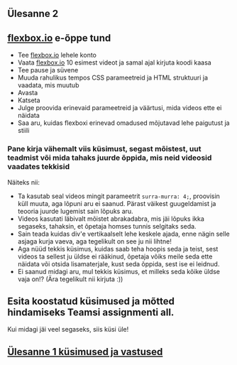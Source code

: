 ## Ülesanne 2

## [flexbox.io](https://flexbox.io) e-õppe tund

* Tee [flexbox.io](https://flexbox.io) lehele konto
* Vaata [flexbox.io](https://flexbox.io) 10 esimest videot ja samal ajal kirjuta koodi kaasa
* Tee pause ja süvene
* Muuda rahulikus tempos CSS parameetreid ja HTML struktuuri ja vaadata, mis muutub
* Avasta
* Katseta
* Julge proovida erinevaid parameetreid ja väärtusi, mida videos ette ei näidata
* Saa aru, kuidas flexboxi erinevad omadused mõjutavad lehe paigutust ja stiili

### Pane kirja vähemalt viis küsimust, segast mõistest, uut teadmist või mida tahaks juurde õppida, mis neid videosid vaadates tekkisid

Näiteks nii: 

  * Ta kasutab seal videos mingit parameetrit `surra-murra: 4;`, proovisin küll muuta, aga lõpuni aru ei saanud. Pärast väikest guugeldamist ja teooria juurde lugemist sain lõpuks aru.
  * Videos kasutati läbivalt mõistet abrakadabra, mis jäi lõpuks ikka segaseks, tahaksin, et õpetaja homses tunnis selgitaks seda.
  * Sain teada kuidas div'e vertikaalselt lehe keskele ajada, enne nägin selle asjaga kurja vaeva, aga tegelikult on see ju nii lihtne!
  * Aga nüüd tekkis küsimus, kuidas saab teha hoopis seda ja teist, sest videos ta sellest ju üldse ei rääkinud, õpetaja võiks meile seda ette näidata või otsida lisamaterjale, kust seda õppida, sest ise ei leidnud.
  * Ei saanud midagi aru, mul tekkis küsimus, et milleks seda kõike üldse vaja on!? (Ära tegelikult nii kirjuta :))

## Esita koostatud küsimused ja mõtted hindamiseks Teamsi assignmenti all.

Kui midagi jäi veel segaseks, siis küsi üle!

## [Ülesanne 1 küsimused ja vastused](./review_01.md)

